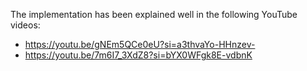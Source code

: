 The implementation has been explained well in the following YouTube videos:
- https://youtu.be/gNEm5QCe0eU?si=a3thvaYo-HHnzev-
- https://youtu.be/7m6I7_3XdZ8?si=bYX0WFgk8E-vdbnK
